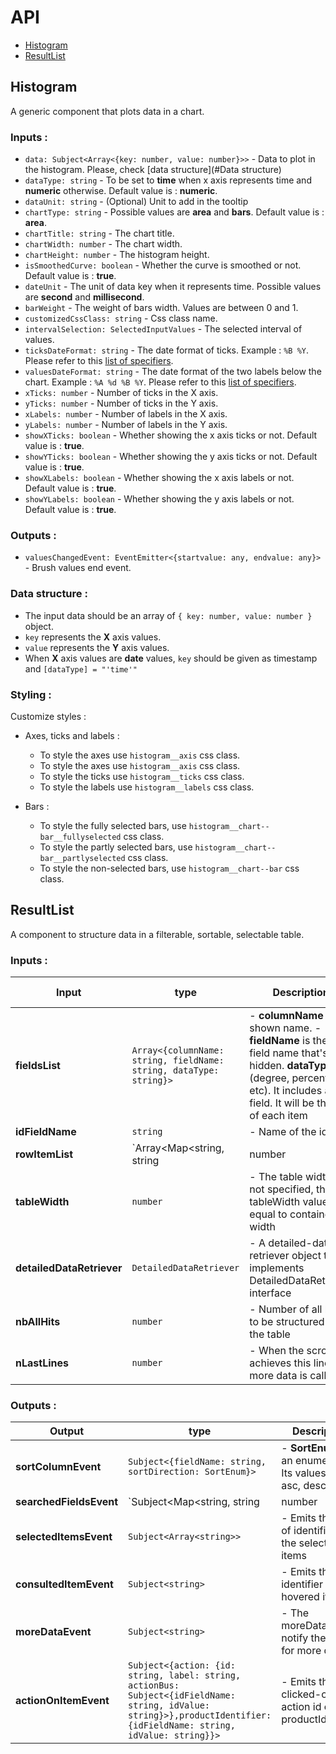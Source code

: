 # API

* [Histogram](#Histogram)
* [ResultList](#ResultList)

## Histogram

A generic component that plots data in a chart. 

### Inputs : 

- `data: Subject<Array<{key: number, value: number}>>` - Data to plot in the histogram. Please, check [data structure](#Data structure)
- `dataType: string` - To be set to **time** when x axis represents time and **numeric** otherwise. Default value is : **numeric**.
- `dataUnit: string` - (Optional) Unit to add in the tooltip
- `chartType: string` - Possible values are **area** and **bars**. Default value is : **area**.
- `chartTitle: string` - The chart title.
- `chartWidth: number` - The chart width.
- `chartHeight: number` - The histogram height.
- `isSmoothedCurve: boolean` - Whether the curve is smoothed or not. Default value is : **true**.
- `dateUnit` - The unit of data key when it represents time. Possible values are **second** and **millisecond**.
- `barWeight` - The weight of bars width. Values are between 0 and 1.
- `customizedCssClass: string` - Css class name.
- `intervalSelection: SelectedInputValues` - The selected interval of values.
- `ticksDateFormat: string` - The date format of ticks. Example : `%B %Y`. Please refer to this [list of specifiers](https://github.com/d3/d3-time-format/blob/master/README.md#locale_format).
- `valuesDateFormat: string` - The date format of the two labels below the chart. Example : `%A %d %B %Y`. Please refer to this [list of specifiers](https://github.com/d3/d3-time-format/blob/master/README.md#locale_format).
- `xTicks: number` - Number of ticks in the X axis.
- `yTicks: number` - Number of ticks in the Y axis.
- `xLabels: number` - Number of labels in the X axis.
- `yLabels: number` - Number of labels in the Y axis.
- `showXTicks: boolean` - Whether showing the x axis ticks or not. Default value is : **true**.
- `showYTicks: boolean` - Whether showing the y axis ticks or not. Default value is : **true**.
- `showXLabels: boolean` - Whether showing the x axis labels or not. Default value is : **true**.
- `showYLabels: boolean` - Whether showing the y axis labels or not. Default value is : **true**.

### Outputs : 

- `valuesChangedEvent: EventEmitter<{startvalue: any, endvalue: any}>` - Brush values end event.

### Data structure :

- The input data should be an array of `{ key: number, value: number }` object. 
- `key` represents the **X** axis values.
- `value` represents the **Y** axis values.
- When **X** axis values are **date** values, `key` should be given as timestamp and `[dataType] = "'time'"`

### Styling :

Customize styles :

- Axes, ticks and labels :
  - To style the axes use `histogram__axis` css class.
  - To style the axes use `histogram__axis` css class.
  - To style the ticks use `histogram__ticks` css class.
  - To style the labels use `histogram__labels` css class.
  
- Bars : 
  - To style the fully selected bars, use `histogram__chart--bar__fullyselected` css class.
  - To style the partly selected bars, use `histogram__chart--bar__partlyselected` css class.
  - To style the non-selected bars, use `histogram__chart--bar` css class.


## ResultList

A component to structure data in a filterable, sortable, selectable table. 

### Inputs : 

| Input           | type                                                               | Description                 | Optional/ Mandatory |
| --------------  |  ----------------------------------------------------------------- | --------------------------- | ------------------- |
| **fieldsList**  | `Array<{columnName: string, fieldName: string, dataType: string}>` | - **columnName** is the shown name. -**fieldName** is the real field name that's hidden. **dataType** (degree, percentage, etc). It includes an ID field. It will be the id of each item | Mandatory  |
| **idFieldName** | `string`                                                           | - Name of the id field | Mandatory  |
| **rowItemList** | `Array<Map<string, string | number | Date>>`                       | - It's a list of fieldName-fieldValue map | Mandatory  |
| **tableWidth**  | `number`                                                           | - The table width. If not specified, the tableWidth value is equal to container width | Optional |
| **detailedDataRetriever** | `DetailedDataRetriever`                                  | - A detailed-data retriever object that implements DetailedDataRetriever interface | Mandatory  |
| **nbAllHits**   | `number`                                                           | - Number of all hits to be structured in the table | Mandatory  |
| **nLastLines**  | `number`                                                           | - When the scrollbar achieves this lines, more data is called | Optional. Default value is 5.  |

### Outputs : 

| Output                  | type                                                        | Description           |
| ----------------------  |  ---------------------------------------------------------- | --------------------- |
| **sortColumnEvent**     | `Subject<{fieldName: string, sortDirection: SortEnum}>`     | - **SortEnum** is an enumeration. Its values are : asc, desc 
| **searchedFieldsEvent** | `Subject<Map<string, string | number | Date>>`              | - Emits a Map of filtered-fields and filter-value. The filters are triggered when pressing Enter key or when losing the focus  |
| **selectedItemsEvent**  | `Subject<Array<string>>`                                    | - Emits the list of identifiers of the selected items |
| **consultedItemEvent**  | `Subject<string>`                                           | - Emits the identifier of the hovered item. |
| **moreDataEvent**       | `Subject<string>`                                           | - The moreDataEvent notify the need for more data |
| **actionOnItemEvent**   | `Subject<{action: {id: string, label: string, actionBus: Subject<{idFieldName: string, idValue: string}>},productIdentifier: {idFieldName: string, idValue: string}}>`                            | - Emits the clicked-on action id of the productIdentifier |
